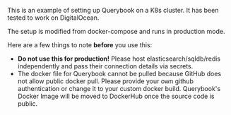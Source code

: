 This is an example of setting up Querybook on a K8s cluster. It has been tested to work on DigitalOcean.

The setup is modified from docker-compose and runs in production mode.

Here are a few things to note **before** you use this:

-   **Do not use this for production!** Please host elasticsearch/sqldb/redis independently and pass their connection details via secrets.
-   The docker file for Querybook cannot be pulled because GitHub does not allow public docker pull. Please provide your own github authentication or change it to your custom docker build. Querybook's Docker Image will be moved to DockerHub once the source code is public.
